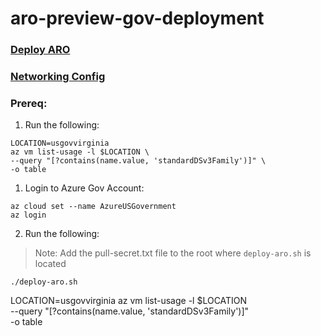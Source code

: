 # aro-preview-gov-deployment

### [Deploy ARO](https://docs.microsoft.com/en-us/azure/openshift/tutorial-create-cluster)
### [Networking Config](https://docs.microsoft.com/en-us/azure/openshift/concepts-networking#whats-new-in-openshift-45)

### Prereq:

1. Run the following:

```
LOCATION=usgovvirginia
az vm list-usage -l $LOCATION \
--query "[?contains(name.value, 'standardDSv3Family')]" \
-o table
```

1. Login to Azure Gov Account:

```
az cloud set --name AzureUSGovernment
az login
```

2. Run the following:

> Note: Add the pull-secret.txt file to the root where `deploy-aro.sh` is located

```
./deploy-aro.sh
```

LOCATION=usgovvirginia
az vm list-usage -l $LOCATION \
--query "[?contains(name.value, 'standardDSv3Family')]" \
-o table